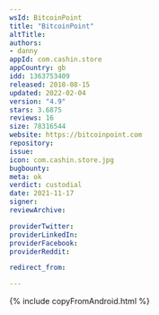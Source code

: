 ```yaml
---
wsId: BitcoinPoint
title: "BitcoinPoint"
altTitle: 
authors:
- danny
appId: com.cashin.store
appCountry: gb
idd: 1363753409
released: 2018-08-15
updated: 2022-02-04
version: "4.9"
stars: 3.6875
reviews: 16
size: 78316544
website: https://bitcoinpoint.com
repository: 
issue: 
icon: com.cashin.store.jpg
bugbounty: 
meta: ok
verdict: custodial
date: 2021-11-17
signer: 
reviewArchive:

providerTwitter: 
providerLinkedIn: 
providerFacebook: 
providerReddit: 

redirect_from:

---
```


{% include copyFromAndroid.html %}
